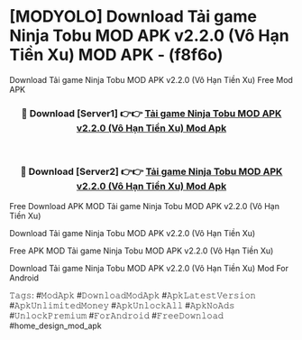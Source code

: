 # [MODYOLO] Download Tải game Ninja Tobu MOD APK v2.2.0 (Vô Hạn Tiền Xu) MOD APK - (f8f6o)
Download Tải game Ninja Tobu MOD APK v2.2.0 (Vô Hạn Tiền Xu) Free Mod APK

<div align="center">
<h3>🔴 Download [Server1] 👉👉 <a href="https://apk-comot.site?title=Tải_game_Ninja_Tobu_MOD_APK_v2.2.0_(Vô_Hạn_Tiền_Xu)">Tải game Ninja Tobu MOD APK v2.2.0 (Vô Hạn Tiền Xu) Mod Apk</a></h3><br>

<h3>🔴 Download [Server2] 👉👉 <a href="https://apk-comot.site?title=Tải_game_Ninja_Tobu_MOD_APK_v2.2.0_(Vô_Hạn_Tiền_Xu)">Tải game Ninja Tobu MOD APK v2.2.0 (Vô Hạn Tiền Xu) Mod Apk</a></h3>
</div>


Free Download APK MOD Tải game Ninja Tobu MOD APK v2.2.0 (Vô Hạn Tiền Xu)

Download Tải game Ninja Tobu MOD APK v2.2.0 (Vô Hạn Tiền Xu) 

Free APK MOD Tải game Ninja Tobu MOD APK v2.2.0 (Vô Hạn Tiền Xu) 

Download Tải game Ninja Tobu MOD APK v2.2.0 (Vô Hạn Tiền Xu) Mod For Android

𝚃𝚊𝚐𝚜: #𝙼𝚘𝚍𝙰𝚙𝚔 #𝙳𝚘𝚠𝚗𝚕𝚘𝚊𝚍𝙼𝚘𝚍𝙰𝚙𝚔 #𝙰𝚙𝚔𝙻𝚊𝚝𝚎𝚜𝚝𝚅𝚎𝚛𝚜𝚒𝚘𝚗 #𝙰𝚙𝚔𝚄𝚗𝚕𝚒𝚖𝚒𝚝𝚎𝚍𝙼𝚘𝚗𝚎𝚢 #𝙰𝚙𝚔𝚄𝚗𝚕𝚘𝚌𝚔𝙰𝚕𝚕 #𝙰𝚙𝚔𝙽𝚘𝙰𝚍𝚜 #𝚄𝚗𝚕𝚘𝚌𝚔𝙿𝚛𝚎𝚖𝚒𝚞𝚖 #𝙵𝚘𝚛𝙰𝚗𝚍𝚛𝚘𝚒𝚍 #𝙵𝚛𝚎𝚎𝙳𝚘𝚠𝚗𝚕𝚘𝚊𝚍 #home_design_mod_apk